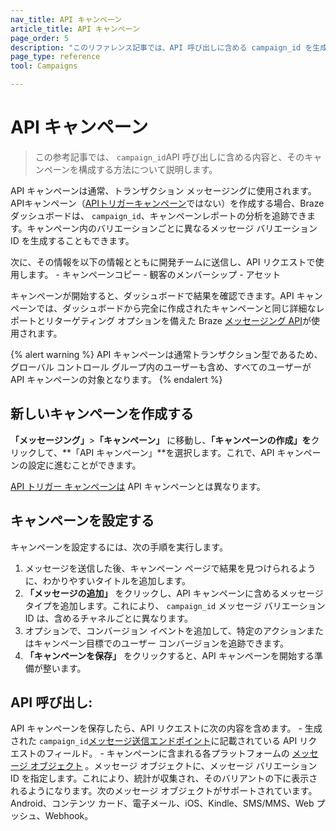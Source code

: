 ```yaml
---
nav_title: API キャンペーン
article_title: API キャンペーン
page_order: 5
description: "このリファレンス記事では、API 呼び出しに含める campaign_id を生成する方法と、そのキャンペーンを構成する方法について説明します。"
page_type: reference
tool: Campaigns

---
```

# API キャンペーン

> この参考記事では、 `campaign_id`API 呼び出しに含める内容と、そのキャンペーンを構成する方法について説明します。

API キャンペーンは通常、トランザクション メッセージングに使用されます。APIキャンペーン（[APIトリガーキャンペーン]({{site.baseurl}}/user_guide/engagement_tools/campaigns/building_campaigns/delivery_types/api_triggered_delivery/)ではない）を作成する場合、Brazeダッシュボードは、 `campaign_id`、キャンペーンレポートの分析を追跡できます。キャンペーン内のバリエーションごとに異なるメッセージ バリエーション ID を生成することもできます。 

次に、その情報を以下の情報とともに開発チームに送信し、API リクエストで使用します。
\- キャンペーンコピー
\- 観客のメンバーシップ
\- アセット

キャンペーンが開始すると、ダッシュボードで結果を確認できます。API キャンペーンでは、ダッシュボードから完全に作成されたキャンペーンと同じ詳細なレポートとリターゲティング オプションを備えた Braze [メッセージング API]({{site.baseurl}}/api/endpoints/messaging/)が使用されます。

{% alert warning %}
API キャンペーンは通常トランザクション型であるため、グローバル コントロール グループ内のユーザーも含め、すべてのユーザーが API キャンペーンの対象となります。
{% endalert %}

## 新しいキャンペーンを作成する

**「メッセージング」**>**「キャンペーン」** に移動し、**「キャンペーンの作成」を**クリックして、**「API キャンペーン」**を選択します。これで、API キャンペーンの設定に進むことができます。

[API トリガー キャンペーンは]({{site.baseurl}}/user_guide/engagement_tools/campaigns/building_campaigns/delivery_types/api_triggered_delivery/) API キャンペーンとは異なります。

## キャンペーンを設定する

キャンペーンを設定するには、次の手順を実行します。

1. メッセージを送信した後、キャンペーン ページで結果を見つけられるように、わかりやすいタイトルを追加します。
2. **「メッセージの追加」** をクリックし、API キャンペーンに含めるメッセージ タイプを追加します。これにより、 `campaign_id` メッセージ バリエーション ID は、含めるチャネルごとに異なります。 
3. オプションで、コンバージョン イベントを追加して、特定のアクションまたはキャンペーン目標でのユーザー コンバージョンを追跡できます。
4. **「キャンペーンを保存」** をクリックすると、API キャンペーンを開始する準備が整います。

## API 呼び出し:

API キャンペーンを保存したら、API リクエストに次の内容を含めます。
\- 生成された `campaign_id`[メッセージ送信エンドポイント][2]に記載されている API リクエストのフィールド。
\- キャンペーンに含まれる各プラットフォームの [メッセージ オブジェクト]({{site.baseurl}}/api/objects_filters/#messaging-objects) 。メッセージ オブジェクトに、メッセージ バリエーション ID を指定します。これにより、統計が収集され、そのバリアントの下に表示されるようになります。次のメッセージ オブジェクトがサポートされています。Android、コンテンツ カード、電子メール、iOS、Kindle、SMS/MMS、Web プッシュ、Webhook。

[2]: {{site.baseurl}}/api/endpoints/messaging/#send-endpoints


